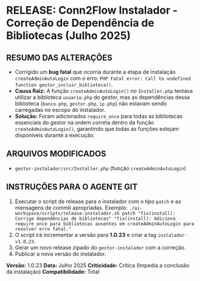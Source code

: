 # RELEASE: Conn2Flow Instalador - Correção de Dependência de Bibliotecas (Julho 2025)

## RESUMO DAS ALTERAÇÕES

- Corrigido um **bug fatal** que ocorria durante a etapa de instalação `createAdminAutoLogin` com o erro: `PHP Fatal error: Call to undefined function gestor_incluir_biblioteca()`.
- **Causa Raiz:** A função `createAdminAutoLogin()` no `Installer.php` tentava utilizar a biblioteca `usuario.php` do gestor, mas as dependências dessa biblioteca (`banco.php`, `gestor.php`, `ip.php`) não estavam sendo carregadas no escopo do instalador.
- **Solução:** Foram adicionados `require_once` para todas as bibliotecas essenciais do gestor na ordem correta dentro da função `createAdminAutoLogin()`, garantindo que todas as funções estejam disponíveis durante a execução.

## ARQUIVOS MODIFICADOS

- `gestor-instalador/src/Installer.php` (função `createAdminAutoLogin`)

## INSTRUÇÕES PARA O AGENTE GIT

1.  Executar o script de release para o instalador com o tipo `patch` e as mensagens de commit apropriadas. Exemplo:
    `./ai-workspace/scripts/release-instalador.sh patch "fix(install): Corrige dependências de bibliotecas" "fix(install): Adiciona require_once para bibliotecas ausentes em createAdminAutoLogin para resolver erro fatal."`
2.  O script irá incrementar a versão para **1.0.23** e criar a tag `instalador-v1.0.23`.
3.  Gerar um novo release zipado do `gestor-instalador` com a correção.
4.  Publicar a nova versão do instalador.

**Versão:** 1.0.23
**Data:** Julho 2025
**Criticidade:** Crítica (Impedia a conclusão da instalação)
**Compatibilidade:** Total
